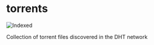 torrents 
========
![Indexed](https://img.shields.io/badge/indexed-97910-blue)

Collection of torrent files discovered in the DHT network
